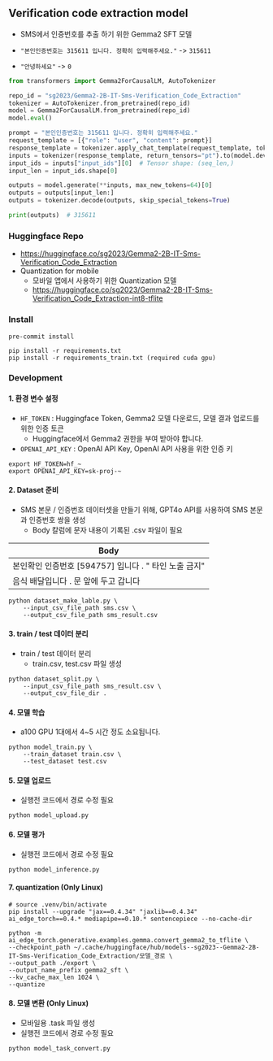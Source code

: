 ## Verification code extraction model
- SMS에서 인증번호를 추출 하기 위한 Gemma2 SFT 모델

- `"본인인증번호는 315611 입니다. 정확히 입력해주세요."` -> `315611`
- `"안녕하세요"` -> `0`

```python
from transformers import Gemma2ForCausalLM, AutoTokenizer

repo_id = "sg2023/Gemma2-2B-IT-Sms-Verification_Code_Extraction"
tokenizer = AutoTokenizer.from_pretrained(repo_id)
model = Gemma2ForCausalLM.from_pretrained(repo_id)
model.eval()

prompt = "본인인증번호는 315611 입니다. 정확히 입력해주세요."
request_template = [{"role": "user", "content": prompt}]
response_template = tokenizer.apply_chat_template(request_template, tokenize=False, add_generation_prompt=True)
inputs = tokenizer(response_template, return_tensors="pt").to(model.device)
input_ids = inputs["input_ids"][0]  # Tensor shape: (seq_len,)
input_len = input_ids.shape[0]

outputs = model.generate(**inputs, max_new_tokens=64)[0]
outputs = outputs[input_len:]
outputs = tokenizer.decode(outputs, skip_special_tokens=True)

print(outputs)  # 315611
```


### Huggingface Repo
  - https://huggingface.co/sg2023/Gemma2-2B-IT-Sms-Verification_Code_Extraction
  - Quantization for mobile
    - 모바일 앱에서 사용하기 위한 Quantization 모델
    - https://huggingface.co/sg2023/Gemma2-2B-IT-Sms-Verification_Code_Extraction-int8-tflite

### Install

```shell
pre-commit install

pip install -r requirements.txt
pip install -r requirements_train.txt (required cuda gpu)
```

### Development

#### 1. 환경 변수 설정
- `HF_TOKEN` : Huggingface Token, Gemma2 모델 다운로드, 모델 결과 업로드를 위한 인증 토큰
  - Huggingface에서 Gemma2 권한을 부여 받아야 합니다.
- `OPENAI_API_KEY` : OpenAI API Key, OpenAI API 사용을 위한 인증 키

```shell
export HF_TOKEN=hf_~
export OPENAI_API_KEY=sk-proj-~
```

#### 2. Dataset 준비
- SMS 본문 / 인증번호 데이터셋을 만들기 위해, GPT4o API를 사용하여 SMS 본문과 인증번호 쌍을 생성
  - Body 칼럼에 문자 내용이 기록된 .csv 파일이 필요

| Body                                                  |
|-------------------------------------------------------|
| 본인확인 인증번호 [594757] 입니다 . " 타인 노출 금지" |
| 음식 배달입니다 . 문 앞에 두고 갑니다                 |


```shell
python dataset_make_lable.py \
    --input_csv_file_path sms.csv \
    --output_csv_file_path sms_result.csv
```

#### 3. train / test 데이터 분리
- train / test 데이터 분리
  - train.csv, test.csv 파일 생성

```shell
python dataset_split.py \
    --input_csv_file_path sms_result.csv \
    --output_csv_file_dir .
```


#### 4. 모델 학습
- a100 GPU 1대에서 4~5 시간 정도 소요됩니다.

```shell
python model_train.py \
    --train_dataset train.csv \
    --test_dataset test.csv
```

#### 5. 모델 업로드
- 실행전 코드에서 경로 수정 필요
```shell
python model_upload.py
```

#### 6. 모델 평가
- 실행전 코드에서 경로 수정 필요

```shell
python model_inference.py
```


#### 7. quantization (Only Linux)
```shell
# source .venv/bin/activate
pip install --upgrade "jax==0.4.34" "jaxlib==0.4.34" ai_edge_torch==0.4.* mediapipe==0.10.* sentencepiece --no-cache-dir

python -m ai_edge_torch.generative.examples.gemma.convert_gemma2_to_tflite \
--checkpoint_path ~/.cache/huggingface/hub/models--sg2023--Gemma2-2B-IT-Sms-Verification_Code_Extraction/모델_경로 \
--output_path ./export \
--output_name_prefix gemma2_sft \
--kv_cache_max_len 1024 \
--quantize
```

#### 8. 모델 변환 (Only Linux)
- 모바일용 .task 파일 생성
- 실행전 코드에서 경로 수정 필요

```shell
python model_task_convert.py
```
